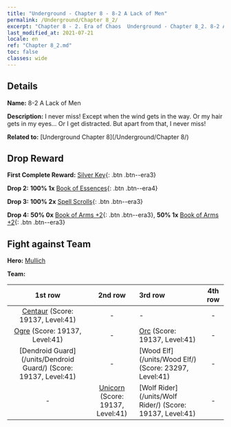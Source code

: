 ```yaml
---
title: "Underground - Chapter 8 - 8-2 A Lack of Men"
permalink: /Underground/Chapter 8_2/
excerpt: "Chapter 8 - 2. Era of Chaos  Underground - Chapter 8_2. 8-2 A Lack of Men"
last_modified_at: 2021-07-21
locale: en
ref: "Chapter 8_2.md"
toc: false
classes: wide
---
```


## Details

 **Name:** 8-2 A Lack of Men

 **Description:** I never miss! Except when the wind gets in the way. Or my hair gets in my eyes... Or I get distracted. But apart from that, I never miss!

 **Related to:** [Underground Chapter 8](/Underground/Chapter 8/)

## Drop Reward

 **First Complete Reward:** [Silver Key](/Items/con_693/){: .btn .btn--era3}

 **Drop 2:** **100% 1x** [Book of Essences](/Items/mat_39/){: .btn .btn--era4}

 **Drop 3:** **100% 2x** [Spell Scrolls](/Items/con_694/){: .btn .btn--era3}

 **Drop 4:** **50% 0x** [Book of Arms +2](/Items/mat_32/){: .btn .btn--era3}, **50% 1x** [Book of Arms +2](/Items/mat_32/){: .btn .btn--era3}


## Fight against Team
 **Hero:** [Mullich](/heroes/Mullich/)

 **Team:**


  | 1st row | 2nd row | 3rd row | 4th row |
  |:----:|:----:|:----|:----:|
  | [Centaur](/units/Centaur/) (Score: 19137, Level:41)  | - | - | - |
  | [Ogre](/units/Ogre/) (Score: 19137, Level:41)  | - | [Orc](/units/Orc/) (Score: 19137, Level:41)  | - |
  | [Dendroid Guard](/units/Dendroid Guard/) (Score: 19137, Level:41)  | - | [Wood Elf](/units/Wood Elf/) (Score: 23297, Level:41)  | - |
  | - | [Unicorn](/units/Unicorn/) (Score: 19137, Level:41)  | [Wolf Rider](/units/Wolf Rider/) (Score: 19137, Level:41)  | - |



